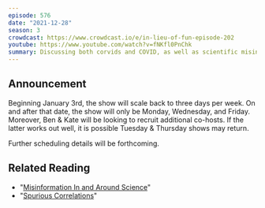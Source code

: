 ```yaml
---
episode: 576
date: "2021-12-28"
season: 3
crowdcast: https://www.crowdcast.io/e/in-lieu-of-fun-episode-202
youtube: https://www.youtube.com/watch?v=fNKfl0PnChk
summary: Discussing both corvids and COVID, as well as scientific misinformation
---
```


## Announcement

Beginning January 3rd, the show will scale back to three days per week. On and after that date, the show will only be Monday, Wednesday, and Friday. Moreover, Ben & Kate will be looking to recruit additional co-hosts. If the latter works out well, it is possible Tuesday & Thursday shows may return.

Further scheduling details will be forthcoming.

## Related Reading

- "[Misinformation In and Around Science](https://www.pnas.org/content/118/15/e1912444117)"
- "[Spurious Correlations](http://www.tylervigen.com/spurious-correlations)"
